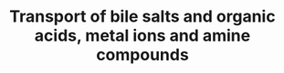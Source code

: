 ---
annotations:
- id: PW:0000575
  parent: regulatory pathway
  type: Pathway Ontology
  value: sugar transport pathway
- id: PW:0000593
  parent: regulatory pathway
  type: Pathway Ontology
  value: metal ion transport pathway
authors:
- MaintBot
- Khanspers
- ReactomeTeam
- Anwesha
- Mkutmon
- Egonw
description: SLC transporters described in this section transport bile salts, organic
  acids, metal ions and amine compounds.<br>Myo-Inositol is a neutral cyclic polyol,
  abundant in mammalian tissues. It is a precursor to phosphatidylinositols (PtdIns)
  and to the inositol phosphates (IP), which serve as second messengers and also act
  as key regulators of many cell functions. Three members of the glucose transporter
  gene family encode inositol transporters (SLC2A13, SLC5A3 and SLC5A11) (Schneider
  2015).<br>Five human SLC13 genes encode sodium-coupled sulphate, di- and tri-carboxylate
  transporters typically located on the plasma membrane of mammalian cells (Pajor
  2006).<br>The SLC16A gene family encode proton-linked monocarboxylate transporters
  (MCT) which mediate the transport of monocarboxylates such as lactate and pyruvate,
  major energy sources for all cells in the body so their transport in and out of
  cells is crucial for cellular function (Morris & Felmlee 2008).<br>The transport
  of essential metals and other nutrients across tight membrane barriers such as the
  gastrointestinal tract and blood-brain barrier is mediated by metal-transporting
  proteins (encoded by SLC11, SLC30, SLC31, SLC39, SLC40 and SLC41). They can also
  regulate metals by efflux out of cells and cellular compartments to avoid toxic
  build-up (Bressler et al. 2007).<br>The SLC6 gene family encodes proteins that mediate
  neurotransmitter uptake in the central nervous system (CSN) and peripheral nervous
  system (PNS), thus terminating a synaptic signal. The proteins mediate transport
  of GABA (gamma-aminobutyric acid), norepinephrine, dopamine, serotonin, glycine,
  taurine, L-proline, creatine and betaine (Chen et al. 2004).<br>Carrier-mediated
  urea transport allows rapid urea movement across the cell membrane, which is particularly
  important in the process of urinary concentration and for rapid urea equilibrium
  in non-renal tissues. Two carriers exist in humans, encoded by SLC14A1 and ALC14A2
  (Olives et al. 1994).<br>Choline uptake is the rate-limiting step in the synthesis
  of the neurotransmitter acetylcholine. SLC genes SLC5A7 and the SLC44 family encode
  choline transporters ((Okuda & Haga 2000, Traiffort et al. 2005).<br>The SLC22 gene
  family of solute carriers function as organic cation transporters (OCTs), cation/zwitterion
  transporters (OCTNs) and organic anion transporters (OATs). Most of this family
  are polyspecific transporters. Since many of these transporters are expressed in
  the liver, kidney and intestine, they play an important role in drug absorption
  and excretion. Substrates include xenobiotics, drugs, and endogenous amine compounds
  (Koepsell & Endou 2004).  View original pathway at [http://www.reactome.org/PathwayBrowser/#DIAGRAM=425366
  Reactome].
last-edited: 2021-01-25
organisms:
- Homo sapiens
redirect_from:
- /index.php/Pathway:WP1935
- /instance/WP1935
revision: null
schema-jsonld:
- '@context': https://schema.org/
  '@id': https://wikipathways.github.io/pathways/WP1935.html
  '@type': Dataset
  creator:
    '@type': Organization
    name: WikiPathways
  description: SLC transporters described in this section transport bile salts, organic
    acids, metal ions and amine compounds.<br>Myo-Inositol is a neutral cyclic polyol,
    abundant in mammalian tissues. It is a precursor to phosphatidylinositols (PtdIns)
    and to the inositol phosphates (IP), which serve as second messengers and also
    act as key regulators of many cell functions. Three members of the glucose transporter
    gene family encode inositol transporters (SLC2A13, SLC5A3 and SLC5A11) (Schneider
    2015).<br>Five human SLC13 genes encode sodium-coupled sulphate, di- and tri-carboxylate
    transporters typically located on the plasma membrane of mammalian cells (Pajor
    2006).<br>The SLC16A gene family encode proton-linked monocarboxylate transporters
    (MCT) which mediate the transport of monocarboxylates such as lactate and pyruvate,
    major energy sources for all cells in the body so their transport in and out of
    cells is crucial for cellular function (Morris & Felmlee 2008).<br>The transport
    of essential metals and other nutrients across tight membrane barriers such as
    the gastrointestinal tract and blood-brain barrier is mediated by metal-transporting
    proteins (encoded by SLC11, SLC30, SLC31, SLC39, SLC40 and SLC41). They can also
    regulate metals by efflux out of cells and cellular compartments to avoid toxic
    build-up (Bressler et al. 2007).<br>The SLC6 gene family encodes proteins that
    mediate neurotransmitter uptake in the central nervous system (CSN) and peripheral
    nervous system (PNS), thus terminating a synaptic signal. The proteins mediate
    transport of GABA (gamma-aminobutyric acid), norepinephrine, dopamine, serotonin,
    glycine, taurine, L-proline, creatine and betaine (Chen et al. 2004).<br>Carrier-mediated
    urea transport allows rapid urea movement across the cell membrane, which is particularly
    important in the process of urinary concentration and for rapid urea equilibrium
    in non-renal tissues. Two carriers exist in humans, encoded by SLC14A1 and ALC14A2
    (Olives et al. 1994).<br>Choline uptake is the rate-limiting step in the synthesis
    of the neurotransmitter acetylcholine. SLC genes SLC5A7 and the SLC44 family encode
    choline transporters ((Okuda & Haga 2000, Traiffort et al. 2005).<br>The SLC22
    gene family of solute carriers function as organic cation transporters (OCTs),
    cation/zwitterion transporters (OCTNs) and organic anion transporters (OATs).
    Most of this family are polyspecific transporters. Since many of these transporters
    are expressed in the liver, kidney and intestine, they play an important role
    in drug absorption and excretion. Substrates include xenobiotics, drugs, and endogenous
    amine compounds (Koepsell & Endou 2004).  View original pathway at [http://www.reactome.org/PathwayBrowser/#DIAGRAM=425366
    Reactome].
  keywords:
  - (BGT-1)
  - 2OG
  - '4-Di-2-ASP '
  - 5HT
  - '5HT '
  - 'ACA '
  - 'ADR '
  - 'AGM '
  - 'BET '
  - 'BSG '
  - Biogenic amines
  - CAR
  - 'CHI '
  - 'CIM '
  - CIT
  - 'CIT '
  - 'CLON '
  - 'CP '
  - 'CQ '
  - CTL1-5
  - Cho
  - 'Cho '
  - Cl-
  - Cu2+
  - 'Cu2+ '
  - 'Cys '
  - DA
  - 'DA '
  - 'DAB '
  - 'DESI '
  - 'DHEA-SO4 '
  - Dicarboxylates
  - Divalent metals
  - 'E1S '
  - 'EMB '
  - ERGT
  - Fe2+
  - 'Fe2+ '
  - GABA
  - 'GABA '
  - Gly
  - 'Gly '
  - 'Gu '
  - H+
  - 'HEPH '
  - 'HPRO '
  - 'Hist '
  - 'IMIP '
  - Inositols
  - Ins
  - 'Ins '
  - 'L-Ala '
  - 'L-Arg '
  - 'L-Asn '
  - 'L-Cys '
  - 'L-Gln '
  - 'L-His '
  - 'L-Ile '
  - 'L-Leu '
  - 'L-Lys '
  - 'L-Met '
  - 'L-Phe '
  - L-Pro
  - 'L-Pro '
  - 'L-Ser '
  - 'L-Thr '
  - 'L-Trp '
  - 'L-Tyr '
  - 'L-Val '
  - LACT
  - 'LACT '
  - MATE substrates
  - MATE1/2
  - MCT substrates
  - 'MNA '
  - 'MPP '
  - 'MTF '
  - Mg2+
  - Mn2+
  - 'Mn2+ '
  - 'N1MNA '
  - NAd
  - 'NAd '
  - NH4+
  - NRAMP1
  - Na+
  - NaDC1
  - OAT1-3
  - OAT1-3 substrates
  - OAT2/4
  - OAT2/4 sulfate
  - OCT1
  - OCT1 substrates
  - OCT2 substrates
  - OCT3 substrates
  - 'PYR '
  - 'Procainamide '
  - 'QN '
  - RHAG
  - RHBG
  - RHCG
  - RSC1A1
  - RUNX1
  - SLC10A6
  - SLC11A1
  - SLC11A2
  - SLC13A1
  - SLC13A2
  - SLC13A3
  - SLC13A4
  - SLC13A5
  - 'SLC14A1 '
  - 'SLC14A2 '
  - 'SLC16A1 '
  - SLC16A1:BSG
  - 'SLC16A3 '
  - 'SLC16A7 '
  - SLC16A7:EMB,SLC16A3,8:BSG
  - 'SLC16A8 '
  - 'SLC18A1 '
  - 'SLC18A2 '
  - 'SLC22A1 '
  - SLC22A1,SLC22A2
  - 'SLC22A11 '
  - SLC22A12
  - 'SLC22A15 '
  - 'SLC22A16 '
  - SLC22A18
  - SLC22A18 substrates
  - 'SLC22A2 '
  - SLC22A3
  - SLC22A4
  - 'SLC22A4 '
  - SLC22A4, 5,15,16
  - 'SLC22A5 '
  - 'SLC22A6 '
  - 'SLC22A7 '
  - 'SLC22A8 '
  - SLC2A13
  - SLC30A1
  - SLC30A10
  - SLC30A2
  - 'SLC30A2 '
  - 'SLC30A3 '
  - SLC30A3-like Protein
  - SLC30A5
  - SLC30A6
  - SLC30A7
  - SLC30A8
  - SLC31A1
  - 'SLC39A1 '
  - SLC39A1-4
  - SLC39A10
  - 'SLC39A14 '
  - 'SLC39A2 '
  - 'SLC39A3 '
  - 'SLC39A4 '
  - SLC39A5
  - 'SLC39A6 '
  - SLC39A7
  - 'SLC39A8 '
  - SLC39A8-like
  - 'SLC40A1 '
  - SLC40A1:CP:6Cu2+
  - SLC40A1:HEPH:6Cu2+
  - 'SLC41A1 '
  - SLC41A1,2
  - 'SLC41A2 '
  - 'SLC44A1 '
  - 'SLC44A2 '
  - 'SLC44A3 '
  - 'SLC44A4 '
  - 'SLC44A5 '
  - 'SLC47A1 '
  - 'SLC47A2 '
  - SLC5A11
  - SLC5A3
  - SLC5A7
  - SLC6A GABA
  - 'SLC6A1 '
  - 'SLC6A11 '
  - SLC6A12
  - 'SLC6A13 '
  - SLC6A14
  - SLC6A14 ligands
  - SLC6A15
  - SLC6A18
  - SLC6A19
  - SLC6A2
  - SLC6A20
  - SLC6A3
  - 'SLC6A5 '
  - SLC6A5,9
  - SLC6A6
  - SLC6A7
  - 'SLC6A9 '
  - SMIT2
  - SO4(2-)
  - 'SPM '
  - 'SPN '
  - SUCCA
  - 'SUCCA '
  - Serotonin
  - Sodium dependent
  - 'TAU '
  - 'TMAM '
  - Urea
  - Urea transporters
  - VMAT1/2
  - ZIP6/ZIP14
  - Zn2+
  - 'Zn2+ '
  - 'b-Ala '
  - 'bHBA '
  - conjugate
  - ligands of SLC6A12
  - ligands of SLC6A15
  - ligands of SLC6A6
  - neutral amino acids
  - proteins
  - substrates
  - sulfate
  - taurolithocholate
  - transported by
  - transporter
  - transporters
  - urate
  license: CC0
  name: Transport of bile salts and organic acids, metal ions and amine compounds
seo: CreativeWork
title: Transport of bile salts and organic acids, metal ions and amine compounds
wpid: WP1935
---